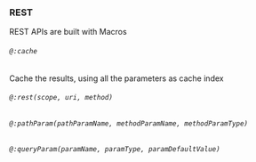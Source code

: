 ### REST 
REST APIs are built with Macros

###### `@:cache`
Cache the results, using all the parameters as cache index

###### `@:rest(scope, uri, method)`

###### `@:pathParam(pathParamName, methodParamName, methodParamType)`

###### `@:queryParam(paramName, paramType, paramDefaultValue)`
